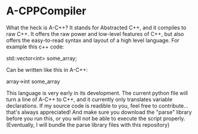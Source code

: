 # A-CPPCompiler
What the heck is A-C++? It stands for Abstracted C++, and it compiles to raw C++. It offers the raw power and low-level features of C++, but also offers the easy-to-read syntax and layout of a high level language. For example this c++ code:

std::vector\<int\> some_array;

Can be written like this in A-C++:

array-\>int some_array

This language is very early in its development. The current python file will turn a line of A-C++ to C++, and it currently only translates variable declarations. If my source code is readible to you, feel free to contribute... that's always appreciated!
And make sure you download the "parse" library before you run this, or you will not be able to execute the script properly.
(Eventually, I will bundle the parse library files with this repository)
